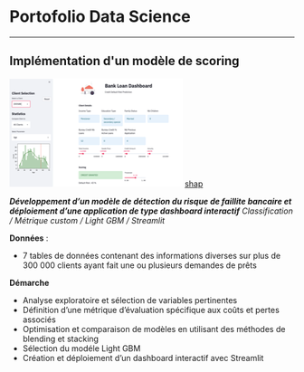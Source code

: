 # Portofolio Data Science

---------

## Implémentation d'un modèle de scoring

![Dashboard](/assets/dashboard.png) [shap](/assets/shap.png)

***Développement d’un modèle de détection du risque de faillite bancaire et déploiement d’une application de type dashboard interactif***
*Classification / Métrique custom / Light GBM / Streamlit*

**Données** : 
- 7 tables de données contenant des informations diverses sur plus de 300 000 clients ayant fait une ou plusieurs demandes de prêts  

**Démarche**
- Analyse exploratoire et sélection de variables pertinentes
- Définition d’une métrique d’évaluation spécifique aux coûts et pertes associés
- Optimisation et comparaison de modèles en utilisant des méthodes de blending et stacking
- Sélection du modéle Light GBM 
- Création et déploiement d’un dashboard interactif avec Streamlit





